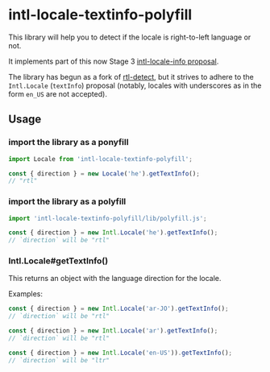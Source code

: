 # intl-locale-textinfo-polyfill

This library will help you to detect if the locale is right-to-left language or not.

It implements part of this now Stage 3 [intl-locale-info proposal](https://github.com/tc39/proposal-intl-locale-info).

The library has begun as a fork of [rtl-detect](https://github.com/shadiabuhilal/rtl-detect),
but it strives to adhere to the `Intl.Locale` (`textInfo`) proposal (notably,
locales with underscores as in the form `en_US` are not accepted).

## Usage

### import the library as a ponyfill

```js
import Locale from 'intl-locale-textinfo-polyfill';

const { direction } = new Locale('he').getTextInfo();
// "rtl"
```

### import the library as a polyfill

```js
import 'intl-locale-textinfo-polyfill/lib/polyfill.js';

const { direction } = new Intl.Locale('he').getTextInfo();
// `direction` will be "rtl"
```

### Intl.Locale#getTextInfo()

This returns an object with the language direction for the locale.

Examples:

```js
const { direction } = new Intl.Locale('ar-JO').getTextInfo();
// `direction` will be "rtl"
```

```js
const { direction } = new Intl.Locale('ar').getTextInfo();
// `direction` will be "rtl"
```

```js
const { direction } = new Intl.Locale('en-US')).getTextInfo();
// `direction` will be "ltr"
```

